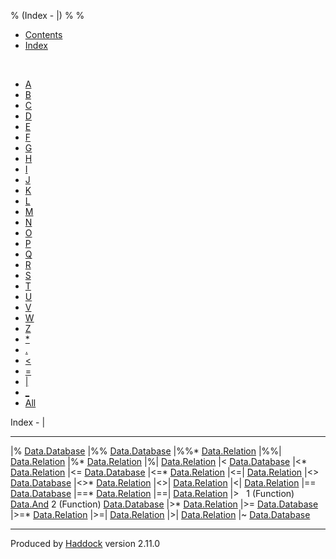 % (Index - |)
% 
% 

-   [Contents](index.html)
-   [Index](doc-index.html)

 

-   [A](doc-index-A.html)
-   [B](doc-index-B.html)
-   [C](doc-index-C.html)
-   [D](doc-index-D.html)
-   [E](doc-index-E.html)
-   [F](doc-index-F.html)
-   [G](doc-index-G.html)
-   [H](doc-index-H.html)
-   [I](doc-index-I.html)
-   [J](doc-index-J.html)
-   [K](doc-index-K.html)
-   [L](doc-index-L.html)
-   [M](doc-index-M.html)
-   [N](doc-index-N.html)
-   [O](doc-index-O.html)
-   [P](doc-index-P.html)
-   [Q](doc-index-Q.html)
-   [R](doc-index-R.html)
-   [S](doc-index-S.html)
-   [T](doc-index-T.html)
-   [U](doc-index-U.html)
-   [V](doc-index-V.html)
-   [W](doc-index-W.html)
-   [Z](doc-index-Z.html)
-   [\*](doc-index-42.html)
-   [.](doc-index-46.html)
-   [\<](doc-index-60.html)
-   [=](doc-index-61.html)
-   [|](doc-index-124.html)
-   [\_](doc-index-95.html)
-   [All](doc-index-All.html)

Index - |

  -------------- ----------------------------------------------------------
  |%             [Data.Database](Data-Database.html#v:-124--37-)
  |%%            [Data.Database](Data-Database.html#v:-124--37--37-)
  |%%\*          [Data.Relation](Data-Relation.html#v:-124--37--37--42-)
  |%%|           [Data.Relation](Data-Relation.html#v:-124--37--37--124-)
  |%\*           [Data.Relation](Data-Relation.html#v:-124--37--42-)
  |%|            [Data.Relation](Data-Relation.html#v:-124--37--124-)
  |\<            [Data.Database](Data-Database.html#v:-124--60-)
  |\<\*          [Data.Relation](Data-Relation.html#v:-124--60--42-)
  |\<=           [Data.Database](Data-Database.html#v:-124--60--61-)
  |\<=\*         [Data.Relation](Data-Relation.html#v:-124--60--61--42-)
  |\<=|          [Data.Relation](Data-Relation.html#v:-124--60--61--124-)
  |\<\>          [Data.Database](Data-Database.html#v:-124--60--62-)
  |\<\>\*        [Data.Relation](Data-Relation.html#v:-124--60--62--42-)
  |\<\>|         [Data.Relation](Data-Relation.html#v:-124--60--62--124-)
  |\<|           [Data.Relation](Data-Relation.html#v:-124--60--124-)
  |==            [Data.Database](Data-Database.html#v:-124--61--61-)
  |==\*          [Data.Relation](Data-Relation.html#v:-124--61--61--42-)
  |==|           [Data.Relation](Data-Relation.html#v:-124--61--61--124-)
  |\>             
  1 (Function)   [Data.And](Data-And.html#v:-124--62-)
  2 (Function)   [Data.Database](Data-Database.html#v:-124--62-)
  |\>\*          [Data.Relation](Data-Relation.html#v:-124--62--42-)
  |\>=           [Data.Database](Data-Database.html#v:-124--62--61-)
  |\>=\*         [Data.Relation](Data-Relation.html#v:-124--62--61--42-)
  |\>=|          [Data.Relation](Data-Relation.html#v:-124--62--61--124-)
  |\>|           [Data.Relation](Data-Relation.html#v:-124--62--124-)
  |\~            [Data.Database](Data-Database.html#v:-124--126-)
  -------------- ----------------------------------------------------------

Produced by [Haddock](http://www.haskell.org/haddock/) version 2.11.0
